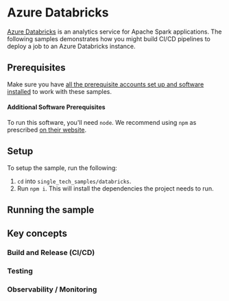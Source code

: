 # Azure Databricks

[Azure Databricks](https://azure.microsoft.com/en-us/services/databricks/) is an analytics service for Apache Spark applications.
The following samples demonstrates how you might build CI/CD pipelines to deploy a job to an Azure Databricks instance.

## Prerequisites

Make sure you have [all the prerequisite accounts set up and software installed](../README.md) to work with these samples.

#### Additional Software Prerequisites

To run this software, you'll need `node`.
We recommend using `npm` as prescribed [on their website](https://docs.npmjs.com/downloading-and-installing-node-js-and-npm).

## Setup

To setup the sample, run the following:

1. `cd` into `single_tech_samples/databricks`.
2. Run `npm i`.
This will install the dependencies the project needs to run.

## Running the sample

## Key concepts

### Build and Release (CI/CD)

### Testing

### Observability / Monitoring